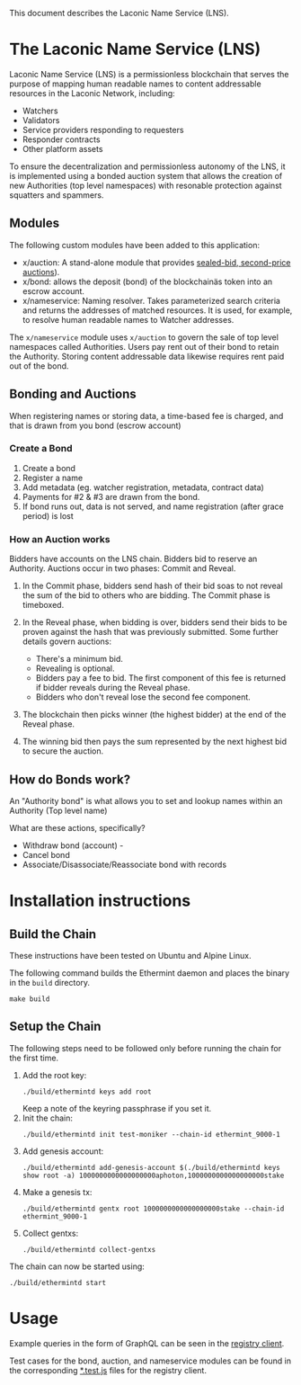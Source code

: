This document describes the Laconic Name Service (LNS).

# The Laconic Name Service (LNS)

Laconic Name Service (LNS) is a permissionless blockchain that serves the purpose of mapping human readable names to content addressable resources in the Laconic Network, including:

* Watchers 
* Validators
* Service providers responding to requesters
* Responder contracts
* Other platform assets

To ensure the decentralization and permissionless autonomy of the LNS, it is implemented using a bonded auction system that allows the creation of new Authorities (top level namespaces) with resonable protection against squatters and spammers.

## Modules

The following custom modules have been added to this application:

* x/auction: A stand-alone module that provides [sealed-bid, second-price auctions](https://en.wikipedia.org/wiki/Vickrey_auction)).
* x/bond: allows the deposit (bond) of the blockchainäs token into an escrow account.
* x/nameservice: Naming resolver. Takes parameterized search criteria and returns the addresses of matched resources. It is used, for example, to resolve human readable names to Watcher addresses.  

The `x/nameservice` module uses `x/auction` to govern the sale of top level namespaces called Authorities. Users pay rent out of their bond to retain the Authority. Storing content addressable data likewise requires rent paid out of the bond.

## Bonding and Auctions

When registering names or storing data, a time-based fee is charged, and that is drawn from you bond (escrow account)

### Create a Bond

1. Create a bond 
2. Register a name
3. Add metadata (eg. watcher registration, metadata, contract data)
4. Payments for #2 & #3 are drawn from the bond.
5. If bond runs out, data is not served, and name registration (after grace period) is lost

### How an Auction works

Bidders have accounts on the LNS chain. Bidders bid to reserve an Authority. Auctions occur in two phases: Commit and Reveal.

1. In the Commit phase, bidders send hash of their bid soas to not reveal the sum of the bid to others who are bidding. The Commit phase is timeboxed. 
2. In the Reveal phase, when bidding is over, bidders send their bids to be proven against the hash that was previously submitted. Some further details govern auctions:
    - There's a minimum bid.
    - Revealing is optional.
    - Bidders pay a fee to bid. The first component of this fee is returned if bidder reveals during the Reveal phase.
    - Bidders who don't reveal lose the second fee component.

3. The blockchain then picks winner (the highest bidder) at the end of the Reveal phase.
4. The winning bid then pays the sum represented by the next highest bid to secure the auction.

## How do Bonds work?

An "Authority bond" is what allows you to set and lookup names within an Authority (Top level name)

What are these actions, specifically?
- Withdraw bond (account) - 
- Cancel bond
- Associate/Disassociate/Reassociate bond with records

# Installation instructions

## Build the Chain

These instructions have been tested on Ubuntu and Alpine Linux.

The following command builds the Ethermint daemon and places the binary in the `build` directory.

```
make build
```

## Setup the Chain

The following steps need to be followed only before running the chain for the first time.

1. Add the root key:
   ```
   ./build/ethermintd keys add root
   ```
   Keep a note of the keyring passphrase if you set it.
2. Init the chain:
   ```
   ./build/ethermintd init test-moniker --chain-id ethermint_9000-1
   ```
3. Add genesis account:
   ```
   ./build/ethermintd add-genesis-account $(./build/ethermintd keys show root -a) 1000000000000000000aphoton,1000000000000000000stake
   ```
4. Make a genesis tx:
   ```
   ./build/ethermintd gentx root 1000000000000000000stake --chain-id ethermint_9000-1 
   ```
5. Collect gentxs:
   ```
   ./build/ethermintd collect-gentxs
   ```

The chain can now be started using:

```
./build/ethermintd start
```

# Usage

Example queries in the form of GraphQL can be seen in the [registry client](https://github.com/vulcanize/dxns-registry-client/blob/main/src/registry_client.js). 

Test cases for the bond, auction, and nameservice modules can be found in the corresponding [*.test.js](https://github.com/vulcanize/dxns-registry-client/tree/main/src) files for the registry client.